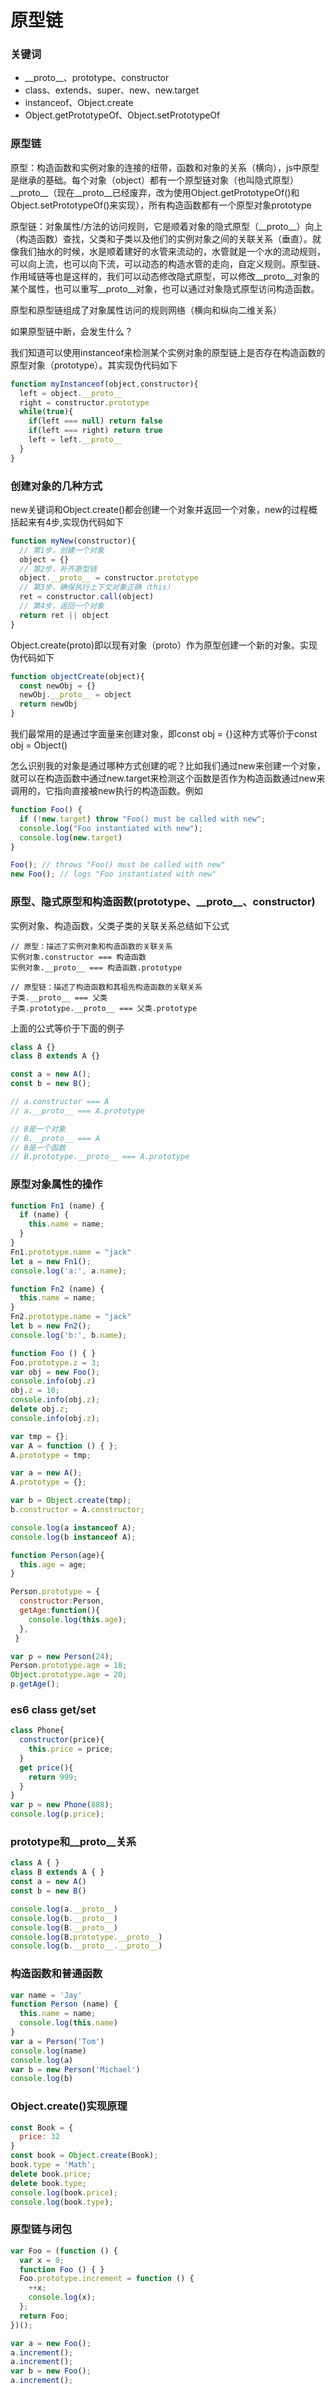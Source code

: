 # 原型链

### 关键词
- \_\_proto\_\_、prototype、constructor
- class、extends、super、new、new.target
- instanceof、Object.create
- Object.getPrototypeOf、Object.setPrototypeOf

### 原型链
原型：构造函数和实例对象的连接的纽带，函数和对象的关系（横向），js中原型是继承的基础。每个对象（object）都有一个原型链对象（也叫隐式原型）\_\_proto\_\_（现在__proto__已经废弃，改为使用Object.getPrototypeOf()和Object.setPrototypeOf()来实现），所有构造函数都有一个原型对象prototype

原型链：对象属性/方法的访问规则，它是顺着对象的隐式原型（\_\_proto\_\_）向上（构造函数）查找，父类和子类以及他们的实例对象之间的关联关系（垂直）。就像我们抽水的时候，水是顺着建好的水管来流动的，水管就是一个水的流动规则，可以向上流，也可以向下流，可以动态的构造水管的走向，自定义规则。原型链、作用域链等也是这样的，我们可以动态修改隐式原型，可以修改__proto__对象的某个属性，也可以重写__proto__对象，也可以通过对象隐式原型访问构造函数。

原型和原型链组成了对象属性访问的规则网络（横向和纵向二维关系）

如果原型链中断，会发生什么？

我们知道可以使用instanceof来检测某个实例对象的原型链上是否存在构造函数的原型对象（prototype）。其实现伪代码如下
```js
function myInstanceof(object,constructor){
  left = object.__proto__
  right = constructor.prototype
  while(true){
    if(left === null) return false
    if(left === right) return true
    left = left.__proto__
  } 
}
```


### 创建对象的几种方式
new关键词和Object.create()都会创建一个对象并返回一个对象，new的过程概括起来有4步,实现伪代码如下
```js
function myNew(constructor){
  // 第1步，创建一个对象
  object = {}
  // 第2步，补齐原型链
  object.__proto__ = constructor.prototype
  // 第3步，确保执行上下文对象正确（this）
  ret = constructor.call(object)
  // 第4步，返回一个对象
  return ret || object
}
```

Object.create(proto)即以现有对象（proto）作为原型创建一个新的对象。实现伪代码如下
```js
function objectCreate(object){
  const newObj = {}
  newObj.__proto__ = object
  return newObj
}
```
我们最常用的是通过字面量来创建对象，即const obj = {}这种方式等价于const obj = Object()

怎么识别我的对象是通过哪种方式创建的呢？比如我们通过new来创建一个对象，就可以在构造函数中通过new.target来检测这个函数是否作为构造函数通过new来调用的，它指向直接被new执行的构造函数。例如
```js
function Foo() {
  if (!new.target) throw "Foo() must be called with new";
  console.log("Foo instantiated with new");
  console.log(new.target)
}

Foo(); // throws "Foo() must be called with new"
new Foo(); // logs "Foo instantiated with new"
```
### 原型、隐式原型和构造函数(prototype、\_\_proto\_\_、constructor)

实例对象、构造函数，父类子类的关联关系总结如下公式
```
// 原型：描述了实例对象和构造函数的关联关系
实例对象.constructor === 构造函数
实例对象.__proto__ === 构造函数.prototype

// 原型链：描述了构造函数和其祖先构造函数的关联关系
子类.__proto__ === 父类
子类.prototype.__proto__ === 父类.prototype
```

上面的公式等价于下面的例子
```js
class A {}
class B extends A {}

const a = new A();
const b = new B();

// a.constructor === A
// a.__proto__ === A.prototype

// B是一个对象
// B.__proto__ === A
// B是一个函数
// B.prototype.__proto__ === A.prototype
```

### 原型对象属性的操作
```js
function Fn1 (name) {
  if (name) {
    this.name = name;
  }
}
Fn1.prototype.name = "jack"
let a = new Fn1();
console.log('a:', a.name);

function Fn2 (name) {
  this.name = name;
}
Fn2.prototype.name = "jack"
let b = new Fn2();
console.log('b:', b.name);
```
```js
function Foo () { }
Foo.prototype.z = 3;
var obj = new Foo();
console.info(obj.z)
obj.z = 10;
console.info(obj.z);
delete obj.z;
console.info(obj.z);
```

```js
var tmp = {};
var A = function () { };
A.prototype = tmp;

var a = new A();
A.prototype = {};

var b = Object.create(tmp);
b.constructor = A.constructor;

console.log(a instanceof A);
console.log(b instanceof A);
```
```js
function Person(age){
  this.age = age;
}

Person.prototype = {
  constructor:Person,
  getAge:function(){
    console.log(this.age);
  },
 }

var p = new Person(24);
Person.prototype.age = 18;
Object.prototype.age = 20;
p.getAge();
```
### es6 class get/set
```js
class Phone{
  constructor(price){
    this.price = price;
  }
  get price(){
    return 999;
  }
}
var p = new Phone(888);
console.log(p.price);
```

### prototype和__proto__关系
```js
class A { }
class B extends A { }
const a = new A()
const b = new B()

console.log(a.__proto__)
console.log(b.__proto__)
console.log(B.__proto__)
console.log(B.prototype.__proto__)
console.log(b.__proto__.__proto__)
```

### 构造函数和普通函数
```js
var name = 'Jay'
function Person (name) {
  this.name = name;
  console.log(this.name)
}
var a = Person('Tom')
console.log(name)
console.log(a)
var b = new Person('Michael')
console.log(b)
```

### Object.create()实现原理
```js
const Book = {
  price: 32
}
const book = Object.create(Book);
book.type = 'Math';
delete book.price;
delete book.type;
console.log(book.price);
console.log(book.type);
```

### 原型链与闭包
```js
var Foo = (function () {
  var x = 0;
  function Foo () { }
  Foo.prototype.increment = function () {
    ++x;
    console.log(x);
  };
  return Foo;
})();

var a = new Foo();
a.increment();
a.increment();
var b = new Foo();
a.increment();
```